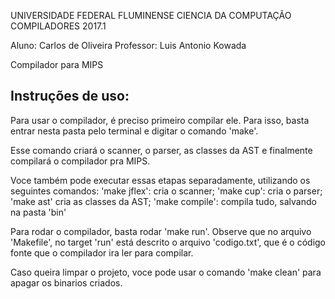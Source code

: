 UNIVERSIDADE FEDERAL FLUMINENSE
CIENCIA DA COMPUTAÇÃO
COMPILADORES 2017.1

Aluno: Carlos de Oliveira
Professor: Luis Antonio Kowada

Compilador para MIPS

Instruções de uso:
------------------

Para usar o compilador, é preciso primeiro compilar ele.
Para isso, basta entrar nesta pasta pelo terminal e digitar o comando 'make'.

Esse comando criará o scanner, o parser, as classes da AST e finalmente compilará o compilador pra MIPS.

Voce também pode executar essas etapas separadamente, utilizando os seguintes comandos:
'make jflex': cria o scanner;
'make cup': cria o parser;
'make ast' cria as classes da AST;
'make compile': compila tudo, salvando na pasta 'bin'

Para rodar o compilador, basta rodar 'make run'.
Observe que no arquivo 'Makefile', no target 'run' está descrito o arquivo 'codigo.txt', que é o
código fonte que o compilador ira ler para compilar.

Caso queira limpar o projeto, voce pode usar o comando 'make clean' para apagar os binarios criados.
